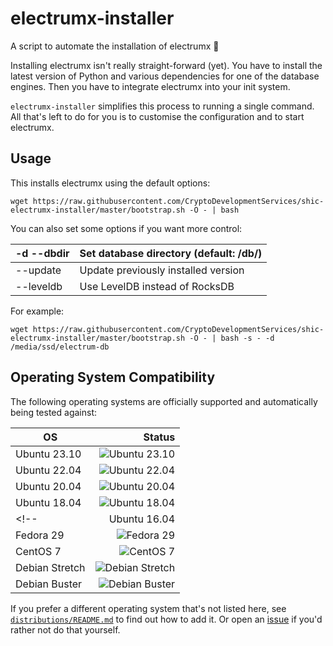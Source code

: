 # electrumx-installer
A script to automate the installation of electrumx 🤖

Installing electrumx isn't really straight-forward (yet). You have to install the latest version of Python and various dependencies for
one of the database engines. Then you have to integrate electrumx into your init system.

`electrumx-installer` simplifies this process to running a single command. All that's left to do for you
is to customise the configuration and to start electrumx.

## Usage
This installs electrumx using the default options:

    wget https://raw.githubusercontent.com/CryptoDevelopmentServices/shic-electrumx-installer/master/bootstrap.sh -O - | bash

You can also set some options if you want more control:

| -d --dbdir | Set database directory (default: /db/) |
|------------|----------------------------------------|
| --update   | Update previously installed version    |
| --leveldb  | Use LevelDB instead of RocksDB         |

For example:

    wget https://raw.githubusercontent.com/CryptoDevelopmentServices/shic-electrumx-installer/master/bootstrap.sh -O - | bash -s - -d /media/ssd/electrum-db


## Operating System Compatibility

The following operating systems are officially supported and automatically being tested against:

| OS              | Status |
|------------------|-------:|
| Ubuntu 23.10     | ![Ubuntu 23.10](https://img.shields.io/github/actions/workflow/status/CryptoDevelopmentServices/shic-electrumx-installer/ubuntu-23.10.yml?branch=main&label=Ubuntu%2023.10) |
| Ubuntu 22.04     | ![Ubuntu 22.04](https://img.shields.io/github/actions/workflow/status/CryptoDevelopmentServices/shic-electrumx-installer/ubuntu-22.04.yml?branch=main&label=Ubuntu%2022.04) |
| Ubuntu 20.04     | ![Ubuntu 20.04](https://img.shields.io/github/actions/workflow/status/CryptoDevelopmentServices/shic-electrumx-installer/ubuntu-20.04.yml?branch=main&label=Ubuntu%2020.04) |
| Ubuntu 18.04     | ![Ubuntu 18.04](https://img.shields.io/github/actions/workflow/status/CryptoDevelopmentServices/shic-electrumx-installer/ubuntu-18.04.yml?branch=main&label=Ubuntu%2018.04) |
<!-- | Ubuntu 16.04     | ![Ubuntu 16.04](https://img.shields.io/github/actions/workflow/status/CryptoDevelopmentServices/shic-electrumx-installer/ubuntu-16.04.yml?branch=main&label=Ubuntu%2016.04) | -->
| Fedora 29        | ![Fedora 29](https://img.shields.io/github/actions/workflow/status/CryptoDevelopmentServices/shic-electrumx-installer/fedora-29.yml?branch=main&label=Fedora%2029) |
| CentOS 7         | ![CentOS 7](https://img.shields.io/github/actions/workflow/status/CryptoDevelopmentServices/shic-electrumx-installer/centos-7.yml?branch=main&label=CentOS%207) |
| Debian Stretch   | ![Debian Stretch](https://img.shields.io/github/actions/workflow/status/CryptoDevelopmentServices/shic-electrumx-installer/debian-stretch.yml?branch=main&label=Debian%20Stretch) |
| Debian Buster    | ![Debian Buster](https://img.shields.io/github/actions/workflow/status/CryptoDevelopmentServices/shic-electrumx-installer/debian-buster.yml?branch=main&label=Debian%20Buster) |



If you prefer a different operating system that's not listed here, see
[`distributions/README.md`](https://github.com/CryptoDevelopmentServices/shic-electrumx-installer/blob/master/distributions/README.md) to find out how to add it.
Or open an [issue](https://github.com/CryptoDevelopmentServices/shic-electrumx-installer/issues/new) if you'd rather not do that yourself.
